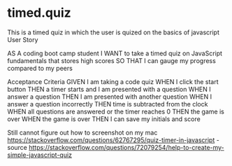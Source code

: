 # timed.quiz
This is a timed quiz in which the user is quized on the basics of javascript 
User Story

AS A coding boot camp student
I WANT to take a timed quiz on JavaScript fundamentals that stores high scores
SO THAT I can gauge my progress compared to my peers


Acceptance Criteria
GIVEN I am taking a code quiz
WHEN I click the start button
THEN a timer starts and I am presented with a question
WHEN I answer a question
THEN I am presented with another question
WHEN I answer a question incorrectly
THEN time is subtracted from the clock
WHEN all questions are answered or the timer reaches 0
THEN the game is over
WHEN the game is over
THEN I can save my initials and score

Still cannot figure out how to screenshot on my mac 
https://stackoverflow.com/questions/62767295/quiz-timer-in-javascript - source 
https://stackoverflow.com/questions/72079254/help-to-create-my-simple-javascript-quiz